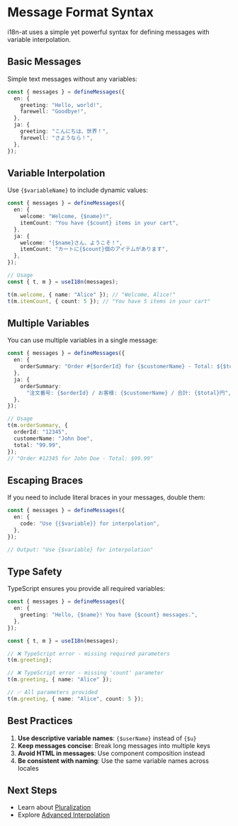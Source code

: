 # Message Format Syntax

i18n-at uses a simple yet powerful syntax for defining messages with variable interpolation.

## Basic Messages

Simple text messages without any variables:

```typescript
const { messages } = defineMessages({
  en: {
    greeting: "Hello, world!",
    farewell: "Goodbye!",
  },
  ja: {
    greeting: "こんにちは、世界！",
    farewell: "さようなら！",
  },
});
```

## Variable Interpolation

Use `{$variableName}` to include dynamic values:

```typescript
const { messages } = defineMessages({
  en: {
    welcome: "Welcome, {$name}!",
    itemCount: "You have {$count} items in your cart",
  },
  ja: {
    welcome: "{$name}さん、ようこそ！",
    itemCount: "カートに{$count}個のアイテムがあります",
  },
});

// Usage
const { t, m } = useI18n(messages);

t(m.welcome, { name: "Alice" }); // "Welcome, Alice!"
t(m.itemCount, { count: 5 }); // "You have 5 items in your cart"
```

## Multiple Variables

You can use multiple variables in a single message:

```typescript
const { messages } = defineMessages({
  en: {
    orderSummary: "Order #{$orderId} for {$customerName} - Total: ${$total}",
  },
  ja: {
    orderSummary:
      "注文番号: {$orderId} / お客様: {$customerName} / 合計: {$total}円",
  },
});

// Usage
t(m.orderSummary, {
  orderId: "12345",
  customerName: "John Doe",
  total: "99.99",
});
// "Order #12345 for John Doe - Total: $99.99"
```

## Escaping Braces

If you need to include literal braces in your messages, double them:

```typescript
const { messages } = defineMessages({
  en: {
    code: "Use {{$variable}} for interpolation",
  },
});

// Output: "Use {$variable} for interpolation"
```

## Type Safety

TypeScript ensures you provide all required variables:

```typescript
const { messages } = defineMessages({
  en: {
    greeting: "Hello, {$name}! You have {$count} messages.",
  },
});

const { t, m } = useI18n(messages);

// ❌ TypeScript error - missing required parameters
t(m.greeting);

// ❌ TypeScript error - missing 'count' parameter
t(m.greeting, { name: "Alice" });

// ✅ All parameters provided
t(m.greeting, { name: "Alice", count: 5 });
```

## Best Practices

1. **Use descriptive variable names**: `{$userName}` instead of `{$u}`
2. **Keep messages concise**: Break long messages into multiple keys
3. **Avoid HTML in messages**: Use component composition instead
4. **Be consistent with naming**: Use the same variable names across locales

## Next Steps

- Learn about [Pluralization](/essentials/pluralization)
- Explore [Advanced Interpolation](/advanced/component-interpolation)

